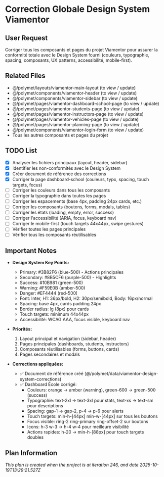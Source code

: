 # Correction Globale Design System Viamentor

## User Request
Corriger tous les composants et pages du projet Viamentor pour assurer la conformité totale avec le Design System fourni (couleurs, typographie, spacing, composants, UX patterns, accessibilité, mobile-first).

## Related Files
- @/polymet/layouts/viamentor-main-layout (to view / update)
- @/polymet/components/viamentor-header (to view / update)
- @/polymet/components/viamentor-sidebar (to view / update)
- @/polymet/pages/viamentor-dashboard-school-page (to view / update)
- @/polymet/pages/viamentor-students-page (to view / update)
- @/polymet/pages/viamentor-instructors-page (to view / update)
- @/polymet/pages/viamentor-vehicles-page (to view / update)
- @/polymet/pages/viamentor-planning-page (to view / update)
- @/polymet/components/viamentor-login-form (to view / update)
- Tous les autres composants et pages du projet

## TODO List
- [x] Analyser les fichiers principaux (layout, header, sidebar)
- [x] Identifier les non-conformités avec le Design System
- [x] Créer document de référence des corrections
- [x] Corriger la page dashboard-school (couleurs, typo, spacing, touch targets, focus)
- [ ] Corriger les couleurs dans tous les composants
- [ ] Corriger la typographie dans toutes les pages
- [ ] Corriger les espacements (base 4px, padding 24px cards, etc.)
- [ ] Corriger les composants (boutons, forms, modals, tables)
- [ ] Corriger les états (loading, empty, error, success)
- [ ] Corriger l'accessibilité (ARIA, focus, keyboard nav)
- [ ] Corriger le mobile-first (touch targets 44x44px, swipe gestures)
- [ ] Vérifier toutes les pages principales
- [ ] Vérifier tous les composants réutilisables

## Important Notes
- **Design System Key Points:**
  - Primary: #3B82F6 (blue-500) - Actions principales
  - Secondary: #8B5CF6 (purple-500) - Highlights
  - Success: #10B981 (green-500)
  - Warning: #F59E0B (amber-500)
  - Danger: #EF4444 (red-500)
  - Font: Inter, H1: 36px/bold, H2: 30px/semibold, Body: 16px/normal
  - Spacing: base 4px, cards padding 24px
  - Border radius: lg (8px) pour cards
  - Touch targets: minimum 44x44px
  - Accessibilité: WCAG AAA, focus visible, keyboard nav
  
- **Priorités:**
  1. Layout principal et navigation (sidebar, header)
  2. Pages principales (dashboards, students, instructors)
  3. Composants réutilisables (forms, buttons, cards)
  4. Pages secondaires et modals

- **Corrections appliquées:**
  - ✅ Document de référence créé (@/polymet/data/viamentor-design-system-corrections)
  - ✅ Dashboard École corrigé:
    - Couleurs: orange → amber (warning), green-600 → green-500 (success)
    - Typographie: text-2xl → text-3xl pour stats, text-xs → text-sm pour descriptions
    - Spacing: gap-1 → gap-2, p-4 → p-6 pour alerts
    - Touch targets: min-h-[44px] min-w-[44px] sur tous les boutons
    - Focus visible: ring-2 ring-primary ring-offset-2 sur boutons
    - Icons: h-3 w-3 → h-4 w-4 pour meilleure visibilité
    - Actions rapides: h-20 → min-h-[88px] pour touch targets doubles
  
## Plan Information
*This plan is created when the project is at iteration 246, and date 2025-10-19T13:29:21.527Z*
